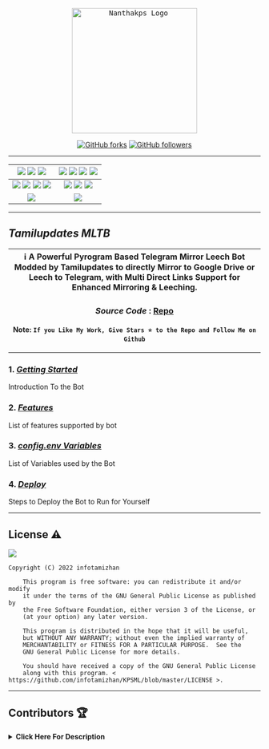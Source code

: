 <p align="center">
    <a href="https://github.com/Tamilupdates/KPSML">
        <kbd>
            <img width="250" src="https://graph.org/file/7a3c091d0901751e5886f.jpg" alt="Nanthakps Logo">
        </kbd>
    </a>
</p>

<p align="center">
<div align=center>

[![GitHub forks](https://img.shields.io/github/forks/Tamilupdates/KPSML?style=social)](https://github.com/Tamilupdates/KPSML/fork)
[![GitHub followers](https://img.shields.io/github/followers/Tamilupdates?style=social&label=Tamilupdates%20Followers)](https://github.com/Tamilupdates)

----

[![](https://img.shields.io/github/repo-size/Tamilupdates/KPSML?color=green&label=Repo%20Size&labelColor=292c3b)](#) [![](https://img.shields.io/github/commit-activity/m/Tamilupdates/KPSML?logo=github&labelColor=292c3b&label=Github%20Commits)](#) [![](https://img.shields.io/github/license/Tamilupdates/KPSML?style=flat&label=License&labelColor=292c3b)](#)|[![](https://img.shields.io/github/issues-raw/Tamilupdates/KPSML?style=flat&label=Open%20Issues&labelColor=292c3b)](#) [![](https://img.shields.io/github/issues-closed-raw/Tamilupdates/KPSML?style=flat&label=Closed%20Issues&labelColor=292c3b)](#) [![](https://img.shields.io/github/issues-pr-raw/Tamilupdates/KPSML?style=flat&label=Open%20Pull%20Requests&labelColor=292c3b)](#) [![](https://img.shields.io/github/issues-pr-closed-raw/Tamilupdates/KPSML?style=flat&label=Closed%20Pull%20Requests&labelColor=292c3b)](#)
:---:|:---:|
[![](https://img.shields.io/github/languages/count/Tamilupdates/KPSML?style=flat&label=Total%20Languages&labelColor=292c3b&color=blueviolet)](#) [![](https://img.shields.io/github/languages/top/Tamilupdates/KPSML?style=flat&logo=python&labelColor=292c3b)](#) [![](https://img.shields.io/github/last-commit/Tamilupdates/KPSML?style=flat&label=Last%20Commit&labelColor=292c3b&color=important)](#) [![](https://badgen.net/github/branches/Tamilupdates/KPSML?label=Total%20Branches&labelColor=292c3b)](#)|[![](https://img.shields.io/github/forks/Tamilupdates/KPSML?style=flat&logo=github&label=Forks&labelColor=292c3b&color=critical)](#) [![](https://img.shields.io/github/stars/Tamilupdates/KPSML?style=flat&logo=github&label=Stars&labelColor=292c3b&color=yellow)](#) [![](https://badgen.net/docker/pulls/weebzone/Tamilupdates?icon=docker&label=Pulls&labelColor=292c3b&color=blue)](#)
[![](https://img.shields.io/badge/Telegram%20Channel-Join-9cf?style=for-the-badge&logo=telegram&logoColor=blue&style=flat&labelColor=292c3b)](https://telegram.me/KPSTorrent) |[![](https://img.shields.io/badge/Support%20Group-Join-9cf?style=for-the-badge&logo=telegram&logoColor=blue&style=flat&labelColor=292c3b)](https://telegram.me/TorrentLeechGroup) |

</div>

----

## ***Tamilupdates MLTB***

<div align=center>

ℹ️ A Powerful Pyrogram Based Telegram Mirror Leech Bot Modded by Tamilupdates to directly Mirror to Google Drive or Leech to Telegram, with Multi Direct Links Support for Enhanced Mirroring & Leeching.|
---|
    
### ***Source Code*** : [Repo](https://github.com/Tamilupdates/KPSML)

#### Note: `If you Like My Work, Give Stars ⭐ to the Repo and Follow Me on Github`
    
----
</div>
</p>

### 1. [***Getting Started***](https://github.com/weebzone/WZML/wiki/Getting-Started)
Introduction To the Bot

### 2. [***Features***](https://github.com/weebzone/WZML/wiki/Features)
List of features supported by bot

### 3. [***config.env Variables***](https://github.com/weebzone/WZML/wiki/Setting-up-the-config.env-file)
List of Variables used by the Bot

### 4. [***Deploy***](https://github.com/weebzone/WZML/wiki/Deployment)
Steps to Deploy the Bot to Run for Yourself

---

## License ⚠️

[![](https://www.gnu.org/graphics/gplv3-with-text-136x68.png)](https://www.gnu.org/licenses/gpl-3.0.html)

```text
Copyright (C) 2022 infotamizhan

    This program is free software: you can redistribute it and/or modify
    it under the terms of the GNU General Public License as published by
    the Free Software Foundation, either version 3 of the License, or
    (at your option) any later version.

    This program is distributed in the hope that it will be useful,
    but WITHOUT ANY WARRANTY; without even the implied warranty of
    MERCHANTABILITY or FITNESS FOR A PARTICULAR PURPOSE.  See the
    GNU General Public License for more details.

    You should have received a copy of the GNU General Public License
    along with this program. < https://github.com/infotamizhan/KPSML/blob/master/LICENSE >.
```

---

## Contributors 🏆
<details>
    <summary><b>Click Here For Description</b></summary>

|![](https://avatars.githubusercontent.com/u/116391685)|![](https://avatars.githubusercontent.com/u/113664541)|![](https://avatars.githubusercontent.com/u/77075674)|![](https://avatars.githubusercontent.com/u/94453305)|![](https://avatars.githubusercontent.com/u/56303690)|![](https://avatars.githubusercontent.com/u/91935990)|![](https://avatars.githubusercontent.com/u/80155750)|
|---|---|---|---|---|---|---|
|[`Tamilupdates`](https://github.com/Tamilupdates)|[`CodeWithWeeb`](https://github.com/weebzone)|[`Anasty17`](https://github.com/anasty17)|[`Ajay Choudhary`](https://github.com/ajay0916) |[`Arshsisodiya`](https://github.com/arshsisodiya/helios-mirror) |[`ToxyTech`](https://github.com/dipeshpatil123)|[`MysterySD`](https://github.com/5MysterySD)|
| `Me` Master | Add modules and fixes & many more|Base Repo|For suggestion & fixing| For there BOT_PM and LOG feature| For Task Limit| For Help and PIXIBAY Support|

</details>
